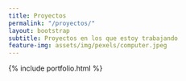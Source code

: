 ```yaml
---
title: Proyectos
permalink: "/proyectos/"
layout: bootstrap
subtitle: Proyectos en los que estoy trabajando
feature-img: assets/img/pexels/computer.jpeg
---
```


{% include portfolio.html %}
